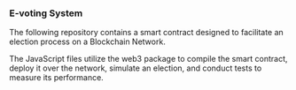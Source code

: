 

### E-voting System

The following repository contains a smart contract designed to facilitate an election process on a Blockchain Network.

The JavaScript files utilize the web3 package to compile the smart contract, deploy it over the network, simulate an election, and conduct tests to measure its performance.

